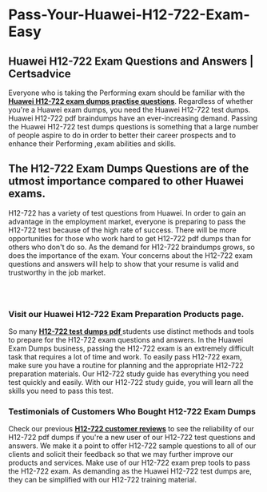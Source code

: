 # Pass-Your-Huawei-H12-722-Exam-Easy
<h2><strong>Huawei H12-722 Exam Questions and Answers | Certsadvice</strong></h2> <p>Everyone who is taking the Performing exam should be familiar with the <a href="http://www.certsadvice.com/huawei/h12-722-practice-questions"><strong>Huawei H12-722 exam dumps practise questions</strong></a>. Regardless of whether you&#39;re a Huawei exam dumps, you need the Huawei H12-722 test dumps. Huawei H12-722 pdf braindumps have an ever-increasing demand. Passing the Huawei H12-722 test dumps questions is something that a large number of people aspire to do in order to better their career prospects and to enhance their Performing ,exam abilities and skills.</p> <h2><strong>The H12-722 Exam Dumps Questions are of the utmost importance compared to other Huawei exams.</strong></h2> <p>H12-722 has a variety of test questions from Huawei. In order to gain an advantage in the employment market, everyone is preparing to pass the H12-722 test because of the high rate of success. There will be more opportunities for those who work hard to get H12-722 pdf dumps than for others who don&#39;t do so. As the demand for H12-722 braindumps grows, so does the importance of the exam. Your concerns about the H12-722 exam questions and answers will help to show that your resume is valid and trustworthy in the job market.</p> <p><a href="http://www.certsadvice.com/huawei/h12-722-practice-questions" style="display: block; padding: 1em 0; text-align: center; "><img alt="" src="https://1.bp.blogspot.com/-RUOr8Wn-CRk/YUYAxC8kcHI/AAAAAAAAAnw/F7BbdI3tw8QDj5z8iX0vQAioQzKiUxduwCLcBGAsYHQ/s0/unnamed.jpg" /></a></p> <h3><strong>Visit our Huawei H12-722 Exam Preparation Products page.</strong></h3> <p>So many <a href="http://www.certsadvice.com/huawei/h12-722-practice-questions"><strong>H12-722 test dumps pdf </strong></a>students use distinct methods and tools to prepare for the H12-722 exam questions and answers. In the Huawei Exam Dumps business, passing the H12-722 exam is an extremely difficult task that requires a lot of time and work. To easily pass H12-722 exam, make sure you have a routine for planning and the appropriate H12-722 preparation materials. Our H12-722 study guide has everything you need test quickly and easily. With our H12-722 study guide, you will learn all the skills you need to pass this test.</p> <h3><strong>Testimonials of Customers Who Bought H12-722 Exam Dumps</strong></h3> <p>Check our previous <a href="http://www.certsadvice.com/huawei/h12-722-practice-questions"><strong>H12-722 customer reviews</strong></a> to see the reliability of our H12-722 pdf dumps if you&#39;re a new user of our H12-722 test questions and answers. We make it a point to offer H12-722 sample questions to all of our clients and solicit their feedback so that we may further improve our products and services. Make use of our H12-722 exam prep tools to pass the H12-722 exam. As demanding as the Huawei H12-722 test dumps are, they can be simplified with our H12-722 training material.</p>
